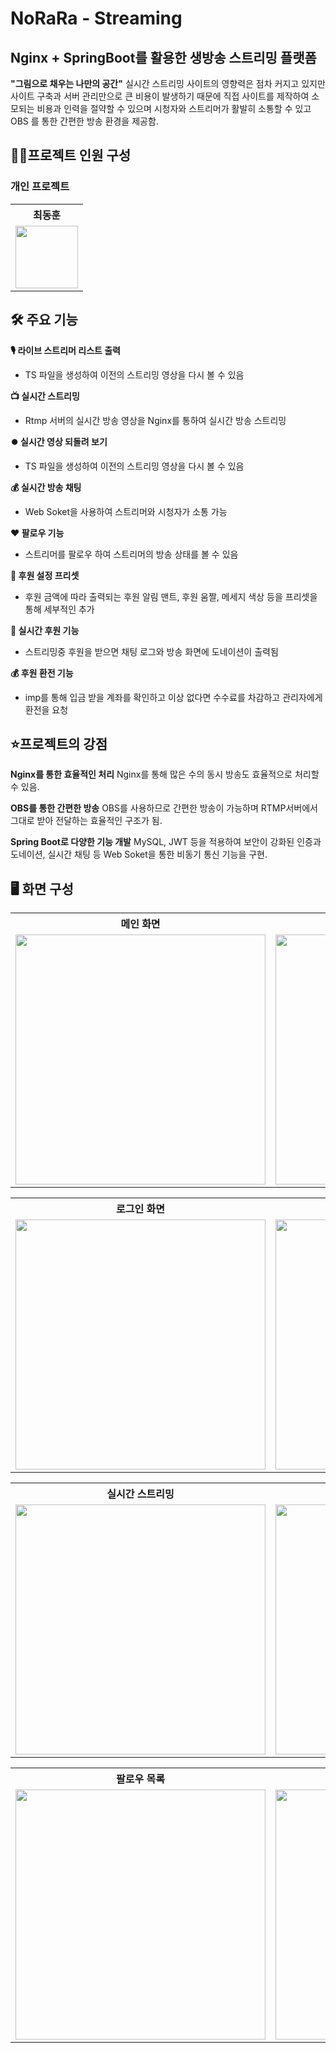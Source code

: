 # NoRaRa - Streaming

## Nginx + SpringBoot를 활용한 생방송 스트리밍 플랫폼

**"그림으로 채우는 나만의 공간"**
실시간 스트리밍 사이트의 영향력은 점차 커지고 있지만 사이트 구축과
서버 관리만으로 큰 비용이 발생하기 때문에 직접 사이트를 제작하여
소모되는 비용과 인력을 절약할 수 있으며 시청자와 스트리머가
활발히 소통할 수 있고 OBS 를 통한 간편한 방송 환경을 제공함.


## 👨‍💻프로젝트 인원 구성

### 개인 프로젝트
<table>
  <tr>
    <th>최동훈</th>
  </tr>
  <tr>
    <td><img src="https://github.com/user-attachments/assets/66037df4-f7e3-433e-92a5-17b40556ae2f" width="100"></td>
  </tr>
</table>


## 🛠 주요 기능

**🎙️ 라이브 스트리머 리스트 출력**
 - TS 파일을 생성하여 이전의 스트리밍 영상을 다시 볼 수 있음


**📺 실시간 스트리밍**
 - Rtmp 서버의 실시간 방송 영상을 Nginx를 통하여 실시간 방송 스트리밍


**⏺️ 실시간 영상 되돌려 보기**
 - TS 파일을 생성하여 이전의 스트리밍 영상을 다시 볼 수 있음


**💰 실시간 방송 채팅**
 - Web Soket을 사용하여 스트리머와 시청자가 소통 가능


**♥️ 팔로우 기능**
 - 스트리머를 팔로우 하여 스트리머의 방송 상태를 볼 수 있음


**🔧 후원 설정 프리셋**
 - 후원 금액에 따라 출력되는 후원 알림 맨트, 후원 움짤, 메세지 색상 등을 프리셋을 통해 세부적인 추가


**💸 실시간 후원 기능**
 - 스트리밍중 후원을 받으면 채팅 로그와 방송 화면에 도네이션이 출력됨


**💰 후원 환전 기능**
 - imp를 통해 입금 받을 계좌를 확인하고 이상 없다면 수수료를 차감하고 관리자에게 환전을 요청


## ⭐프로젝트의 강점

**Nginx를 통한 효율적인 처리**
Nginx를 통해 많은 수의 동시 방송도 효율적으로 처리할 수 있음.

**OBS를 통한 간편한 방송**
OBS를 사용하므로 간편한 방송이 가능하며 RTMP서버에서 그대로 받아 전달하는 효율적인 구조가 됨.

**Spring Boot로 다양한 기능 개발**
MySQL, JWT 등을 적용하여 보안이 강화된 인증과 도네이션, 실시간 채팅 등 Web Soket을 통한 비동기 통신 기능을 구현.


## 🖥️ 화면 구성

<table>
  <tr>
    <th>메인 화면</th>
    <th>방송 목록 </th>
  </tr>
  <tr>
    <td><img src="https://github.com/user-attachments/assets/439a9f43-14ed-4a04-bd7c-cba0e1c5b8ab" width="400"></td>
    <td><img src="https://github.com/user-attachments/assets/e2470bd1-95e7-4cd3-8201-03d1f0cd65b0" width="400"></td>
  </tr>
</table>

<table>
  <tr>
    <th>로그인 화면</th>
    <th>마이페이지</th>
  </tr>
  <tr>
    <td><img src="https://github.com/user-attachments/assets/dbc2a404-6777-481a-8cfc-a345f9060581" width="400"></td>
    <td><img src="https://github.com/user-attachments/assets/09ee5681-7180-43fc-97b9-133fab21c995" width="400"></td>
  </tr>
</table>

<table>
  <tr>
    <th>실시간 스트리밍</th>
    <th>후원 내역 확인</th>
  </tr>
  <tr>
    <td><img src="https://github.com/user-attachments/assets/4a66b905-e9f2-4f70-b288-4810bb4285ee" width="400"></td>
    <td><img src="https://github.com/user-attachments/assets/eac4c87f-afb4-4897-a725-d9262beddc84" width="400"></td>
  </tr>
</table>

<table>
  <tr>
    <th>팔로우 목록</th>
    <th>스트리머 채널</th>
  </tr>
  <tr>
    <td><img src="https://github.com/user-attachments/assets/670c28b1-ec81-4249-9c02-7015082b8b0d" width="400"></td>
    <td><img src="https://github.com/user-attachments/assets/d6fdfbab-1af5-4968-920f-404ba6b8d37f" width="400"></td>
  </tr>
</table>




